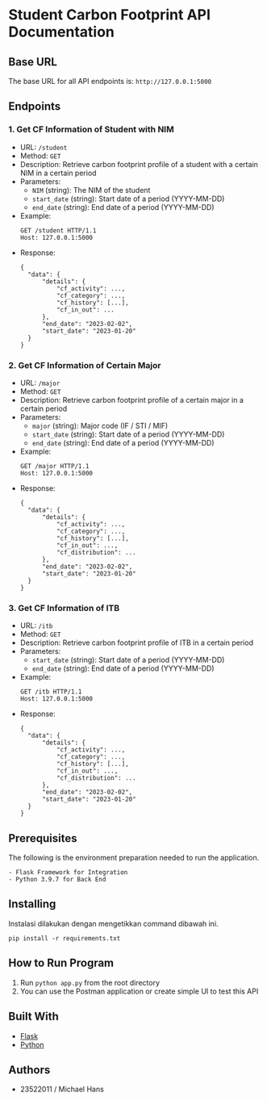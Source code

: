# Student Carbon Footprint API Documentation

## Base URL
The base URL for all API endpoints is: `http://127.0.0.1:5000`

## Endpoints
### 1. Get CF Information of Student with NIM
- URL: `/student`
- Method: `GET`
- Description: Retrieve carbon footprint profile of  a student with a certain NIM in a certain period
- Parameters:
  - `NIM` (string): The NIM of the student
  - `start_date` (string): Start date of a period (YYYY-MM-DD)
  - `end_date` (string): End date of a period (YYYY-MM-DD)
- Example:
  ```http
  GET /student HTTP/1.1
  Host: 127.0.0.1:5000
- Response:
  ```
  {
    "data": {
        "details": {
            "cf_activity": ...,
            "cf_category": ...,
            "cf_history": [...],
            "cf_in_out": ...
        },
        "end_date": "2023-02-02",
        "start_date": "2023-01-20"
    }
  }
  ```
  
### 2. Get CF Information of Certain Major
- URL: `/major`
- Method: `GET`
- Description: Retrieve carbon footprint profile of a certain major in a certain period
- Parameters:
  - `major` (string): Major code (IF / STI / MIF)
  - `start_date` (string): Start date of a period (YYYY-MM-DD)
  - `end_date` (string): End date of a period (YYYY-MM-DD)
- Example:
  ```http
  GET /major HTTP/1.1
  Host: 127.0.0.1:5000
- Response:
  ```
  {
    "data": {
        "details": {
            "cf_activity": ...,
            "cf_category": ...,
            "cf_history": [...],
            "cf_in_out": ...,
            "cf_distribution": ...
        },
        "end_date": "2023-02-02",
        "start_date": "2023-01-20"
    }
  }
  ```

### 3. Get CF Information of ITB
- URL: `/itb`
- Method: `GET`
- Description: Retrieve carbon footprint profile of ITB in a certain period
- Parameters:
  - `start_date` (string): Start date of a period (YYYY-MM-DD)
  - `end_date` (string): End date of a period (YYYY-MM-DD)
- Example:
  ```http
  GET /itb HTTP/1.1
  Host: 127.0.0.1:5000
- Response:
  ```
  {
    "data": {
        "details": {
            "cf_activity": ...,
            "cf_category": ...,
            "cf_history": [...],
            "cf_in_out": ...,
            "cf_distribution": ...
        },
        "end_date": "2023-02-02",
        "start_date": "2023-01-20"
    }
  }
  ```

## Prerequisites

The following is the environment preparation needed to run the application.

```
- Flask Framework for Integration
- Python 3.9.7 for Back End
```

## Installing

Instalasi dilakukan dengan mengetikkan command dibawah ini.
```
pip install -r requirements.txt
```

## How to Run Program
1. Run `python app.py` from the root directory
2. You can use the Postman application or create simple UI to test this API

## Built With

* [Flask](https://flask.palletsprojects.com/en/1.1.x/)
* [Python](https://www.python.org/)

## Authors

- 23522011 / Michael Hans